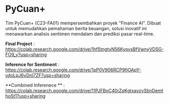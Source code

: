 # PyCuan+

Tim PyCuan+ (C23-FA01) mempersembahkan proyek "Finance AI". Dibuat untuk memudahkan pemahaman berita keuangan, solusi inovatif ini menawarkan analisis sentimen mendalam dan prediksi pasar real-time.

**Final Project** : https://colab.research.google.com/drive/1hf5tngtyN56KypvsBfVwnyVDSG-FO9_y?usp=sharing

**Inference for Sentiment** : https://colab.research.google.com/drive/1pP0V906RCP9fjOApY-vdoLpJ6yDnI7ZF?usp=sharing

**Combined Inferenece ** : https://colab.research.google.com/drive/11PJFBoC40rZqKgtxavzySbnDemthoSt1?usp=sharing
